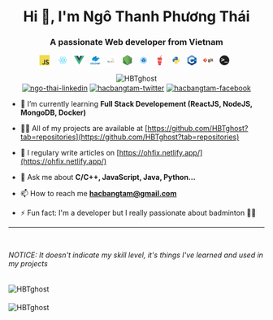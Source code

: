<!--
**HBTghost/HBTghost** is a ✨ _special_ ✨ repository because its `README.md` (this file) appears on your GitHub profile.

Here are some ideas to get you started:

- 🔭 I’m currently working on ...
- 🌱 I’m currently learning ...
- 👯 I’m looking to collaborate on ...
- 🤔 I’m looking for help with ...
- 💬 Ask me about ...
- 📫 How to reach me: ...
- 😄 Pronouns: ...
- ⚡ Fun fact: ...
-->

<h1 align="center">Hi 👋, I'm Ngô Thanh Phương Thái</h1>
<h3 align="center">A passionate Web developer from Vietnam</h3>

<p align="center">
<img height="20" src="https://raw.githubusercontent.com/github/explore/80688e429a7d4ef2fca1e82350fe8e3517d3494d/topics/javascript/javascript.png"/> &nbsp;&nbsp;
<img height="20" src="https://raw.githubusercontent.com/github/explore/80688e429a7d4ef2fca1e82350fe8e3517d3494d/topics/react/react.png"/>&nbsp;&nbsp;
<img height="20" src="https://raw.githubusercontent.com/github/explore/80688e429a7d4ef2fca1e82350fe8e3517d3494d/topics/vue/vue.png"/>&nbsp;&nbsp;
  <img height="20" src="https://raw.githubusercontent.com/github/explore/80688e429a7d4ef2fca1e82350fe8e3517d3494d/topics/docker/docker.png"/>&nbsp;&nbsp;
  <img height="20" src="https://raw.githubusercontent.com/github/explore/80688e429a7d4ef2fca1e82350fe8e3517d3494d/topics/mysql/mysql.png"/>&nbsp;&nbsp;
<img height="20" src="https://raw.githubusercontent.com/github/explore/80688e429a7d4ef2fca1e82350fe8e3517d3494d/topics/nodejs/nodejs.png"/>&nbsp;&nbsp;
  <img height="20" src="https://raw.githubusercontent.com/github/explore/80688e429a7d4ef2fca1e82350fe8e3517d3494d/topics/webpack/webpack.png"/>&nbsp;&nbsp;
  <img height="20" src="https://raw.githubusercontent.com/github/explore/80688e429a7d4ef2fca1e82350fe8e3517d3494d/topics/gulp/gulp.png"/>&nbsp;&nbsp;
<img height="20" src="https://raw.githubusercontent.com/github/explore/80688e429a7d4ef2fca1e82350fe8e3517d3494d/topics/python/python.png"/>&nbsp;&nbsp;
<img height="20" src="https://raw.githubusercontent.com/github/explore/80688e429a7d4ef2fca1e82350fe8e3517d3494d/topics/cpp/cpp.png"/>&nbsp;&nbsp;
<img height="20" src="https://raw.githubusercontent.com/github/explore/80688e429a7d4ef2fca1e82350fe8e3517d3494d/topics/git/git.png"/>&nbsp;&nbsp;
<img height="20" src="https://raw.githubusercontent.com/github/explore/80688e429a7d4ef2fca1e82350fe8e3517d3494d/topics/terminal/terminal.png"/>&nbsp;&nbsp;
</p>

<p align="center">
<img src="https://komarev.com/ghpvc/?username=HBTghost&color=blueviolet" alt="HBTghost" /><br>
<a href="https://linkedin.com/in/ngo-thai" target="blank"><img align="center" src="https://cdn.jsdelivr.net/npm/simple-icons@3.0.1/icons/linkedin.svg" alt="ngo-thai-linkedin" height="30" width="30" /></a>
<a href="https://twitter.com/hacbangtam" target="blank"><img align="center" src="https://cdn.jsdelivr.net/npm/simple-icons@3.0.1/icons/twitter.svg" alt="hacbangtam-twitter" height="30" width="30" /></a>
<a href="https://facebook.com/hacbangtam" target="blank"><img align="center" src="https://cdn.jsdelivr.net/npm/simple-icons@3.0.1/icons/facebook.svg" alt="hacbangtam-facebook" height="30" width="30" /></a>
</p>

- 🌱 I’m currently learning **Full Stack Developement (ReactJS, NodeJS, MongoDB, Docker)**

- 👨‍💻 All of my projects are available at [https://github.com/HBTghost?tab=repositories](https://github.com/HBTghost?tab=repositories)

- 📝 I regulary write articles on [https://ohfix.netlify.app/](https://ohfix.netlify.app/)

- 💬 Ask me about **C/C++, JavaScript, Java, Python...**

- 📫 How to reach me **hacbangtam@gmail.com**

- ⚡ Fun fact: I'm a developer but I really passionate about badminton 🏸🏸
<hr>
<br>
<p><em>NOTICE: It doesn't indicate my skill level, it's things I've learned and used in my projects</em></p>
<br>

<div><img align="center" src="https://github-readme-stats.vercel.app/api/top-langs/?username=HBTghost&layout=compact&hide=c%23,c%2B%2B&theme=radical" alt="HBTghost" /></div>
<div><br><img align="center" src="https://github-readme-stats.vercel.app/api?username=HBTghost&count_private=true&show_icons=true&theme=radical&layout=compact" alt="HBTghost" /></div>
